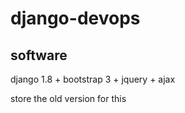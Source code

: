 # django-devops

## software
django 1.8 + bootstrap 3 + jquery + ajax

store the old version for this
